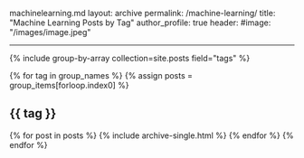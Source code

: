 machinelearning.md
layout: archive
permalink: /machine-learning/
title: "Machine Learning Posts by Tag"
author_profile: true
header:
    #image: "/images/image.jpeg"

---

{% include group-by-array collection=site.posts field="tags" %}

{% for tag in group_names %}
  {% assign posts = group_items[forloop.index0] %}
  <h2 id="{{ tag | slugify }}" class="archive__subtitle">{{ tag }}</h2>
  {% for post in posts %}
    {% include archive-single.html %}
  {% endfor %}
{% endfor %}

